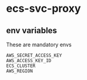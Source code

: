 # ecs-svc-proxy

## env variables
These are mandatory envs
```
AWS_SECRET_ACCESS_KEY
AWS_ACCESS_KEY_ID
ECS_CLUSTER
AWS_REGION
```